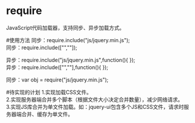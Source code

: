 # require
JavaScript代码加载器，支持同步、异步加载方式。

#使用方法
同步：require.include("js/jquery.min.js"); <br/>
同步：require.include(["",""]); <br/>

异步：require.include("js/jquery.min.js",function(){ }); <br/>
异步：require.include(["",""],function(){ }); <br/>

同步：var obj = require("js/jquery.min.js"); <br/>

#待实现的计划
1.实现加载CSS文件。 <br/>
2.实现服务器端合并多个脚本（根据文件大小决定合并数量），减少网络请求。 <br/>
3.实现JS库合并为单文件加载。如：jquery-ui包含多个JS和CSS文件，请求时服务器端合并、缓存为单文件。 <br/>